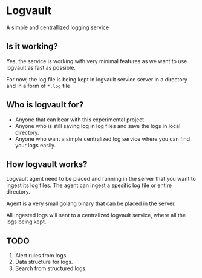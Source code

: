 # Logvault

A simple and centrallized logging service

## Is it working?

Yes, the service is working with very minimal features as we want to use logvault as fast as possible.

For now, the log file is being kept in logvault service server in a directory and in a form of `*.log` file

## Who is logvault for?

- Anyone that can bear with this experimental project
- Anyone who is still saving log in log files and save the logs in local directory.
- Anyone who want a simple centralized log service where you can find your logs easily.

## How logvault works?

Logvault agent need to be placed and running in the server that you want to ingest its log files. The agent can ingest a spesific log file or entire directory.

Agent is a very small golang binary that can be placed in the server.

All Ingested logs will sent to a centralized logvault service, where all the logs being kept.

## TODO
1. Alert rules from logs.
2. Data structure for logs.
3. Search from structured logs.